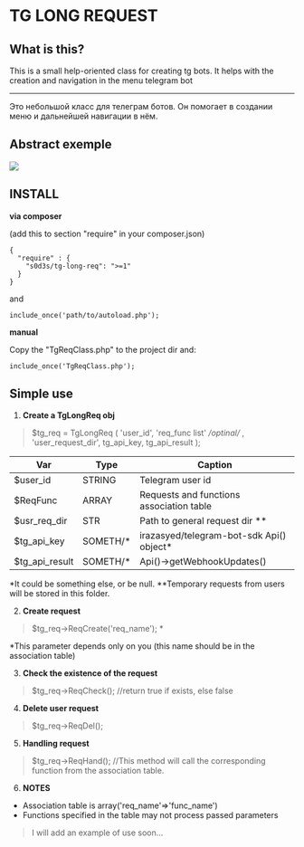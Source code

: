 # TG LONG REQUEST
## What is this?
  
This is a small help-oriented class for creating tg bots. It helps with the creation and navigation in the menu telegram bot

---
Это небольшой класс для телеграм ботов. Он помогает в создании меню и дальнейшей навигации в нём.
## Abstract exemple
![](http://g.recordit.co/rqonFOdR4t.gif)
## INSTALL
**via composer**

(add this to section "require" in your composer.json)

    {
      "require" : {  
    	"s0d3s/tg-long-req": ">=1"   
      }
    }
   and 
   
    include_once('path/to/autoload.php');

**manual**

Copy the "TgReqClass.php" to the project dir and:

    include_once('TgReqClass.php');

## Simple use

1. **Create a TgLongReq obj**
>$tg_req = TgLongReq
>(
> 'user_id', 
> 'req_func list' 
> */*optinal*/* ,
> 'user_request_dir', 
> tg_api_key, 
> tg_api_result
> );
> 
|Var|Type|Caption|
|--|--|--|
|$user_id| STRING | Telegram user id |
|$ReqFunc| ARRAY | Requests and functions association table |
|$usr_req_dir|STR| Path to general request dir **|
|$tg_api_key| SOMETH/* | irazasyed/telegram-bot-sdk Api() object* |
|$tg_api_result| SOMETH/* |Api()->getWebhookUpdates() |

*It could be something else, or be null.
**Temporary requests from users will be stored in this folder.

2. **Create request**

> $tg_req->ReqCreate('req_name'); *

*This parameter depends only on you (this name should be in the association table)

3. **Check the existence of the request**

>  $tg_req->ReqCheck();
>  //return true if exists, else false

4. **Delete user request**

> $tg_req->ReqDel();

5. **Handling request**

> $tg_req->ReqHand();
> //This method will call the corresponding function from the association table.

 6. **NOTES**
 - Association table is array('req_name'=>'func_name')
 - Functions specified in the table may not process passed parameters 

> I will add an example of use soon...

